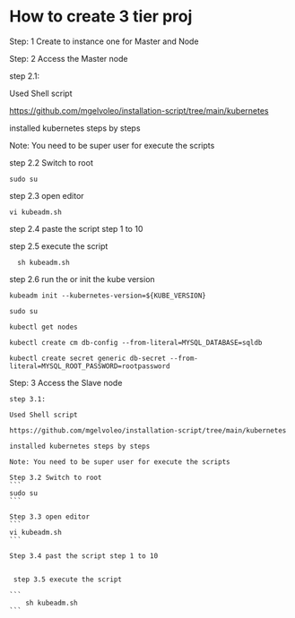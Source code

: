 # How to create 3 tier proj


Step: 1 Create to instance one for Master and Node


Step: 2 Access the Master node

  step 2.1:

  Used Shell script
  
  https://github.com/mgelvoleo/installation-script/tree/main/kubernetes
  
  installed kubernetes steps by steps

  Note: You need to be super user for execute the scripts

  step 2.2 Switch to root
  
  ```
  sudo su
  ```

  step 2.3 open editor
  
  ```
  vi kubeadm.sh
  ```

  step 2.4 paste the script step 1 to 10
  

  step 2.5 execute the script

  ```
    sh kubeadm.sh
  ```

  step 2.6 run the or init the kube version

  ```
  kubeadm init --kubernetes-version=${KUBE_VERSION}
  ```

  ```
  sudo su
  ```

  ```
  kubectl get nodes
  ```


  ```
  kubectl create cm db-config --from-literal=MYSQL_DATABASE=sqldb
  ```

  ```
  kubectl create secret generic db-secret --from-literal=MYSQL_ROOT_PASSWORD=rootpassword
  ```

  







Step: 3 Access the Slave node 


    step 3.1:

    Used Shell script
    
    https://github.com/mgelvoleo/installation-script/tree/main/kubernetes
    
    installed kubernetes steps by steps

    Note: You need to be super user for execute the scripts

    Step 3.2 Switch to root
    ```
    sudo su
    ```

    Step 3.3 open editor
    ```
    vi kubeadm.sh
    ```

    Step 3.4 past the script step 1 to 10


     step 3.5 execute the script

    ```
        sh kubeadm.sh
    ```




